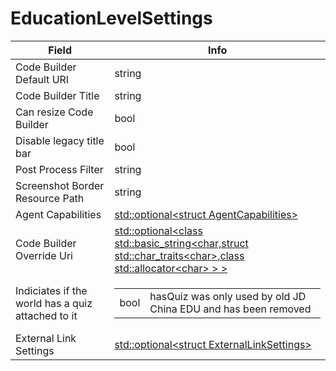 # EducationLevelSettings

<table><thead><tr><th>Field</th><th>Info</th></tr></thead><tbody>
<tr><td>Code Builder Default URI</td><td>string</td></tr>
<tr><td>Code Builder Title</td><td>string</td></tr>
<tr><td>Can resize Code Builder</td><td>bool</td></tr>
<tr><td>Disable legacy title bar</td><td>bool</td></tr>
<tr><td>Post Process Filter</td><td>string</td></tr>
<tr><td>Screenshot Border Resource Path</td><td>string</td></tr>
<tr><td>Agent Capabilities</td><td><a href="../types/Optional_struct AgentCapabilities.md">std::optional&lt;struct AgentCapabilities&gt;</a></td></tr>
<tr><td>Code Builder Override Uri</td><td><a href="../types/Optional_String.md">std::optional&lt;class std::basic_string&lt;char,struct std::char_traits&lt;char&gt;,class std::allocator&lt;char&gt; &gt; &gt;</a></td></tr>
<tr><td>Indiciates if the world has a quiz attached to it</td><td><table><tbody><tr><td>bool</td><td>hasQuiz was only used by old JD China EDU and has been removed</td></tr></tbody></table></td></tr>
<tr><td>External Link Settings</td><td><a href="../types/Optional_struct ExternalLinkSettings.md">std::optional&lt;struct ExternalLinkSettings&gt;</a></td></tr>
</tbody></table>